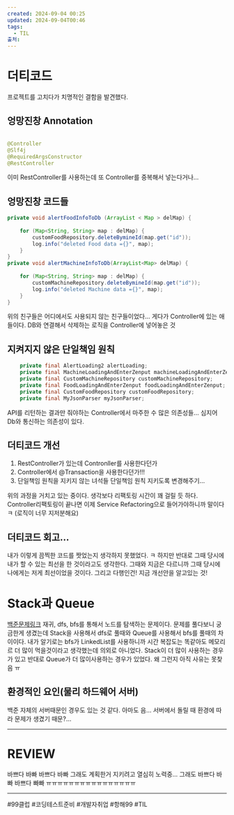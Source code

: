 ```yaml
---
created: 2024-09-04 00:25
updated: 2024-09-04T00:46
tags:
  - TIL
출처: 
---
```

# 더티코드
프로젝트를 고치다가 치명적인 결함을 발견했다.

## 엉망진창 Annotation
``` java

@Controller  
@Slf4j  
@RequiredArgsConstructor  
@RestController
```

이미 RestController를 사용하는데 또 Controller를 중복해서 넣는다거나...

## 엉망진창 코드들

``` java
private void alertFoodInfoToDb (ArrayList < Map > delMap) {  
  
    for (Map<String, String> map : delMap) {  
        customFoodRepository.deleteBymineId(map.get("id"));  
        log.info("deleted Food data ={}", map);  
    }  
}  
private void alertMachineInfoToDb(ArrayList<Map> delMap) {  
  
    for (Map<String, String> map : delMap) {  
        customMachineRepository.deleteBymineId(map.get("id"));  
        log.info("deleted Machine data ={}", map);  
    }  
}

```

위의 친구들은 어디에서도 사용되지 않는 친구들이었다... 
게다가 Controller에 있는 애들이다.
DB와 연결해서 삭제하는 로직을 Controller에 넣어놓은 것 


## 지켜지지 않은 단일책임 원칙
```java
    private final AlertLoading2 alertLoading;  
    private final MachineLoadingAndEnterZenput machineLoadingAndEnterZenput;  
    private final CustomMachineRepository customMachineRepository;  
    private final FoodLoadingAndEnterZenput foodLoadingAndEnterZenput;  
    private final CustomFoodRepository customFoodRepository;  
    private final MyJsonParser myJsonParser;
```

API를 리턴하는 결과만 줘야하는 Controller에서 마주한 수 많은 의존성들... 심지어 Db와 통신하는 의존성이 있다. 

## 더티코드 개선

1. RestController가 있는데 Contronller를 사용한다던가
2. Controller에서 @Transaction을 사용한다던가!!!
3. 단일책임 원칙을 지키지 않는 녀석들 단일책임 원칙 지키도록 변경해주기...

위의 과정을 거치고 있는 중이다. 생각보다 리팩토링 시간이 꽤 걸릴 듯 하다.  Controller리팩토링이 끝나면 이제 Service Refactoring으로 들어가야하니까 말이다 ㅋ (로직이 너무 지저분해요)
## 더티코드 회고...
내가 이렇게 끔찍한 코드를 짯었는지 생각하지 못했었다. ㅋ 
하지만 반대로 그때 당시에 내가 할 수 있는 최선을 한 것이라고도 생각한다. 그때와 지금은 다르니까 그때 당시에 나에게는 저게 최선이었을 것이다. 그리고 다행인건! 지금 개선안을 알고있는 것!

# Stack과 Queue
[백준문제링크](https://www.acmicpc.net/problem/11724)
재귀, dfs, bfs를 통해서 노드를 탐색하는 문제이다. 
문제를 풀다보니 궁금한게 생겼는데
Stack을 사용해서 dfs로 풀때와 Queue를 사용해서 bfs를 풀때의 차이이다.
내가 알기로는 bfs가 LinkedList를 사용하니까 시간 복잡도는 똑같아도 메모리르 더 많이 먹을것이라고 생각했는데 의외로 아니었다.
Stack이 더 많이 사용하는 경우가 있고 반대로 Queue가 더 많이사용하는 경우가 있었다. 
왜 그런지 아직 사유는 못찾음 ㅠ 
## 환경적인 요인(물리 하드웨어 서버)
백준 자체의 서버때문인 경우도 있는 것 같다. 아마도 음... 서버에서 돌릴 때 환경에 따라 문제가 생겼기 때문?... 


---
# REVIEW
바쁘다 바빠 바쁘다 바빠 
그래도 계획한거 지키려고 열심히 노력중... 
그래도 바쁘다 바빠 바쁘다 빠빠 ㅠㅠㅠㅠㅠㅠㅠㅠㅠㅠㅠㅠㅠㅠㅠㅠ

---
 #99클럽 #코딩테스트준비 #개발자취업 #항해99 #TIL